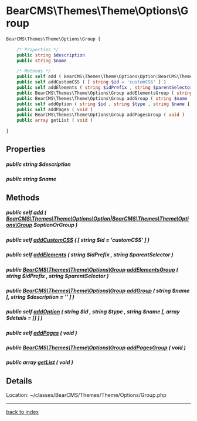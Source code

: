 # BearCMS\Themes\Theme\Options\Group

```php
BearCMS\Themes\Theme\Options\Group {

	/* Properties */
	public string $description
	public string $name

	/* Methods */
	public self add ( BearCMS\Themes\Theme\Options\Option|BearCMS\Themes\Theme\Options\Group $optionOrGroup )
	public self addCustomCSS ( [ string $id = 'customCSS' ] )
	public self addElements ( string $idPrefix , string $parentSelector )
	public BearCMS\Themes\Theme\Options\Group addElementsGroup ( string $idPrefix , string $parentSelector )
	public BearCMS\Themes\Theme\Options\Group addGroup ( string $name [, string $description = '' ] )
	public self addOption ( string $id , string $type , string $name [, array $details = [] ] )
	public self addPages ( void )
	public BearCMS\Themes\Theme\Options\Group addPagesGroup ( void )
	public array getList ( void )

}
```

## Properties

##### public string $description

##### public string $name

## Methods

##### public self [add](bearcms.themes.theme.options.group.add.method.md) ( [BearCMS\Themes\Theme\Options\Option](bearcms.themes.theme.options.option.class.md)|[BearCMS\Themes\Theme\Options\Group](bearcms.themes.theme.options.group.class.md) $optionOrGroup )

##### public self [addCustomCSS](bearcms.themes.theme.options.group.addcustomcss.method.md) ( [ string $id = 'customCSS' ] )

##### public self [addElements](bearcms.themes.theme.options.group.addelements.method.md) ( string $idPrefix , string $parentSelector )

##### public [BearCMS\Themes\Theme\Options\Group](bearcms.themes.theme.options.group.class.md) [addElementsGroup](bearcms.themes.theme.options.group.addelementsgroup.method.md) ( string $idPrefix , string $parentSelector )

##### public [BearCMS\Themes\Theme\Options\Group](bearcms.themes.theme.options.group.class.md) [addGroup](bearcms.themes.theme.options.group.addgroup.method.md) ( string $name [, string $description = '' ] )

##### public self [addOption](bearcms.themes.theme.options.group.addoption.method.md) ( string $id , string $type , string $name [, array $details = [] ] )

##### public self [addPages](bearcms.themes.theme.options.group.addpages.method.md) ( void )

##### public [BearCMS\Themes\Theme\Options\Group](bearcms.themes.theme.options.group.class.md) [addPagesGroup](bearcms.themes.theme.options.group.addpagesgroup.method.md) ( void )

##### public array [getList](bearcms.themes.theme.options.group.getlist.method.md) ( void )

## Details

Location: ~/classes/BearCMS/Themes/Theme/Options/Group.php

---

[back to index](index.md)

